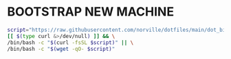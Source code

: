 # BOOTSTRAP NEW MACHINE

```bash
script="https://raw.githubusercontent.com/norville/dotfiles/main/dot_bin/bootstrap.sh"; \
[[ $(type curl &>/dev/null) ]] && \
/bin/bash -c "$(curl -fsSL $script)" || \
/bin/bash -c "$(wget -qO- $script)"
```
